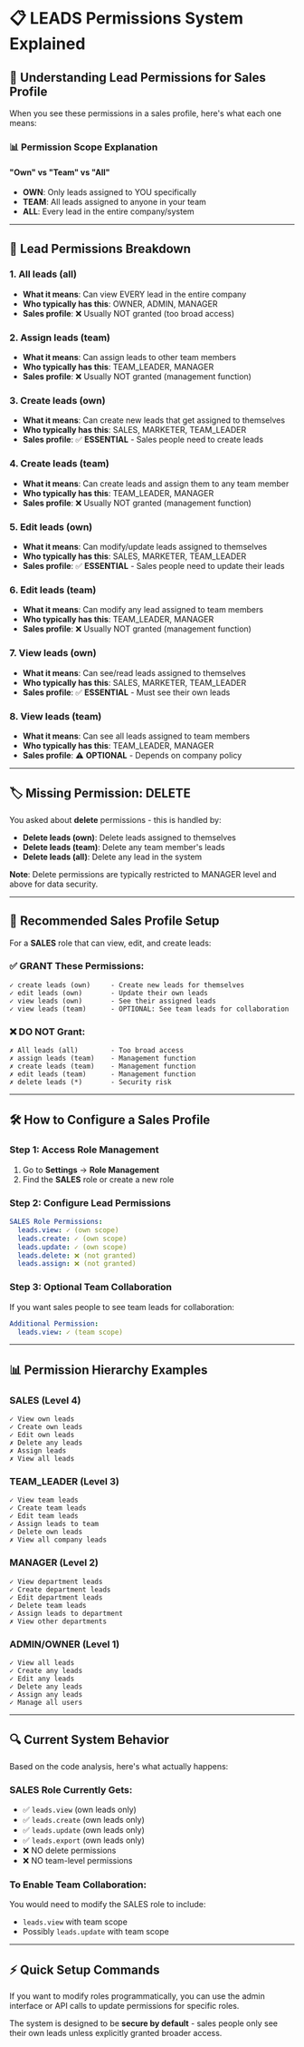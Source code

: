 # 📋 LEADS Permissions System Explained

## 🎯 **Understanding Lead Permissions for Sales Profile**

When you see these permissions in a sales profile, here's what each one means:

### 📊 **Permission Scope Explanation**

#### **"Own" vs "Team" vs "All"**
- **OWN**: Only leads assigned to YOU specifically
- **TEAM**: All leads assigned to anyone in your team
- **ALL**: Every lead in the entire company/system

---

## 🔐 **Lead Permissions Breakdown**

### 1. **All leads (all)** 
- **What it means**: Can view EVERY lead in the entire company
- **Who typically has this**: OWNER, ADMIN, MANAGER
- **Sales profile**: ❌ Usually NOT granted (too broad access)

### 2. **Assign leads (team)**
- **What it means**: Can assign leads to other team members
- **Who typically has this**: TEAM_LEADER, MANAGER
- **Sales profile**: ❌ Usually NOT granted (management function)

### 3. **Create leads (own)**
- **What it means**: Can create new leads that get assigned to themselves
- **Who typically has this**: SALES, MARKETER, TEAM_LEADER
- **Sales profile**: ✅ **ESSENTIAL** - Sales people need to create leads

### 4. **Create leads (team)** 
- **What it means**: Can create leads and assign them to any team member
- **Who typically has this**: TEAM_LEADER, MANAGER
- **Sales profile**: ❌ Usually NOT granted (management function)

### 5. **Edit leads (own)**
- **What it means**: Can modify/update leads assigned to themselves
- **Who typically has this**: SALES, MARKETER, TEAM_LEADER
- **Sales profile**: ✅ **ESSENTIAL** - Sales people need to update their leads

### 6. **Edit leads (team)**
- **What it means**: Can modify any lead assigned to team members
- **Who typically has this**: TEAM_LEADER, MANAGER
- **Sales profile**: ❌ Usually NOT granted (management function)

### 7. **View leads (own)**
- **What it means**: Can see/read leads assigned to themselves
- **Who typically has this**: SALES, MARKETER, TEAM_LEADER
- **Sales profile**: ✅ **ESSENTIAL** - Must see their own leads

### 8. **View leads (team)**
- **What it means**: Can see all leads assigned to team members
- **Who typically has this**: TEAM_LEADER, MANAGER
- **Sales profile**: ⚠️ **OPTIONAL** - Depends on company policy

---

## 🏷️ **Missing Permission: DELETE**

You asked about **delete** permissions - this is handled by:
- **Delete leads (own)**: Delete leads assigned to themselves
- **Delete leads (team)**: Delete any team member's leads
- **Delete leads (all)**: Delete any lead in the system

**Note**: Delete permissions are typically restricted to MANAGER level and above for data security.

---

## 🎯 **Recommended Sales Profile Setup**

For a **SALES** role that can view, edit, and create leads:

### ✅ **GRANT These Permissions:**
```
✓ create leads (own)     - Create new leads for themselves
✓ edit leads (own)       - Update their own leads
✓ view leads (own)       - See their assigned leads
✓ view leads (team)      - OPTIONAL: See team leads for collaboration
```

### ❌ **DO NOT Grant:**
```
✗ All leads (all)        - Too broad access
✗ assign leads (team)    - Management function
✗ create leads (team)    - Management function  
✗ edit leads (team)      - Management function
✗ delete leads (*)       - Security risk
```

---

## 🛠️ **How to Configure a Sales Profile**

### **Step 1: Access Role Management**
1. Go to **Settings** → **Role Management**
2. Find the **SALES** role or create a new role

### **Step 2: Configure Lead Permissions**
```yaml
SALES Role Permissions:
  leads.view: ✓ (own scope)
  leads.create: ✓ (own scope)  
  leads.update: ✓ (own scope)
  leads.delete: ❌ (not granted)
  leads.assign: ❌ (not granted)
```

### **Step 3: Optional Team Collaboration**
If you want sales people to see team leads for collaboration:
```yaml
Additional Permission:
  leads.view: ✓ (team scope)
```

---

## 📊 **Permission Hierarchy Examples**

### **SALES (Level 4)**
```
✓ View own leads
✓ Create own leads  
✓ Edit own leads
✗ Delete any leads
✗ Assign leads
✗ View all leads
```

### **TEAM_LEADER (Level 3)**
```
✓ View team leads
✓ Create team leads
✓ Edit team leads
✓ Assign leads to team
✓ Delete own leads
✗ View all company leads
```

### **MANAGER (Level 2)**
```
✓ View department leads
✓ Create department leads
✓ Edit department leads
✓ Delete team leads
✓ Assign leads to department
✗ View other departments
```

### **ADMIN/OWNER (Level 1)**
```
✓ View all leads
✓ Create any leads
✓ Edit any leads
✓ Delete any leads
✓ Assign any leads
✓ Manage all users
```

---

## 🔍 **Current System Behavior**

Based on the code analysis, here's what actually happens:

### **SALES Role Currently Gets:**
- ✅ `leads.view` (own leads only)
- ✅ `leads.create` (own leads only)
- ✅ `leads.update` (own leads only)
- ✅ `leads.export` (own leads only)
- ❌ NO delete permissions
- ❌ NO team-level permissions

### **To Enable Team Collaboration:**
You would need to modify the SALES role to include:
- `leads.view` with team scope
- Possibly `leads.update` with team scope

---

## ⚡ **Quick Setup Commands**

If you want to modify roles programmatically, you can use the admin interface or API calls to update permissions for specific roles.

The system is designed to be **secure by default** - sales people only see their own leads unless explicitly granted broader access.
